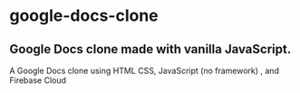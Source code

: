 # google-docs-clone

## Google Docs clone made with vanilla JavaScript.

A Google Docs clone using HTML CSS, JavaScript (no framework) , and Firebase Cloud 

